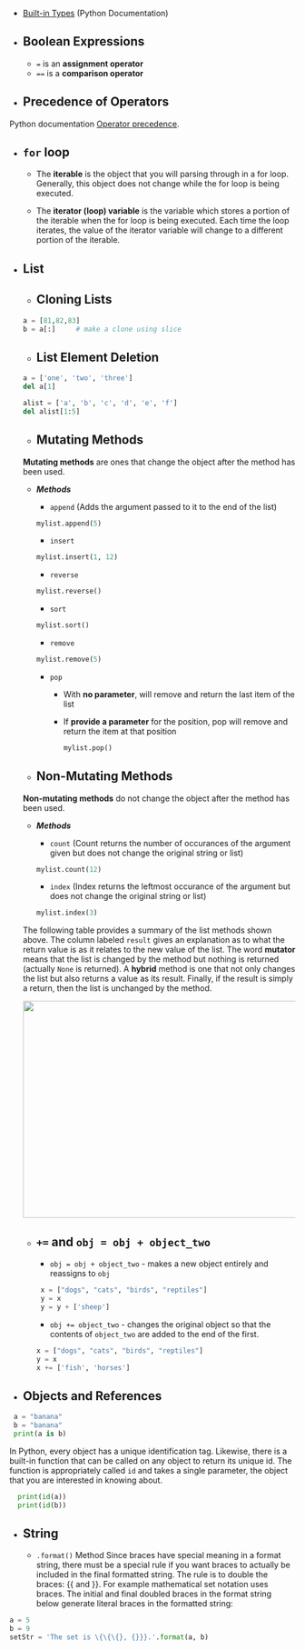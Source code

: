 - [Built-in Types](https://docs.python.org/3/library/stdtypes.html#built-in-types) (Python Documentation)

- ## Boolean Expressions
  - `=` is an **assignment operator**
  - `==` is a **comparison operator**

- ## Precedence of Operators

Python documentation [Operator precedence](https://docs.python.org/3/reference/expressions.html#operator-precedence).

- ## `for` loop
  - The **iterable** is the object that you will parsing through in a for loop. Generally, this object does not change while the for loop is being executed.

  - The **iterator (loop) variable** is the variable which stores a portion of the iterable when the for loop is being executed. Each time the loop iterates, the value of the iterator variable will change to a different portion of the iterable.

- ## List
  - ## Cloning Lists

  ```python
  a = [81,82,83]
  b = a[:]     # make a clone using slice
  ```
  
  - ## List Element Deletion
  
  ``` python
  a = ['one', 'two', 'three']
  del a[1]
  ```
  
  ``` python
  alist = ['a', 'b', 'c', 'd', 'e', 'f']
  del alist[1:5]
  ```
  
    - ## Mutating Methods
    **Mutating methods** are ones that change the object after the method has been used. 
    
    - **_Methods_**
      - `append` (Adds the argument passed to it to the end of the list)
      ```python
      mylist.append(5)
      ```
      - `insert`
      ```python
      mylist.insert(1, 12)
      ```
      - `reverse`
      ```python
      mylist.reverse()
      ```
      - `sort`
      ```python
      mylist.sort()
      ```
      - `remove`
      ```python
      mylist.remove(5)
      ```
      - `pop`
        - With **no parameter**, will remove and return the last item of the list
        - If **provide a parameter** for the position, pop will remove and return the item at that position
        
          ```python
          mylist.pop()
          ```
  
    - ## Non-Mutating Methods
    **Non-mutating methods** do not change the object after the method has been used.
  - **_Methods_**
  
     - `count` (Count returns the number of occurances of the argument given but does not change the original string or list)
     ```python
     mylist.count(12)
     ```
     - `index` (Index returns the leftmost occurance of the argument but does not change the original string or list)
     ```python
     mylist.index(3)
     ```
     
  The following table provides a summary of the list methods shown above. The column labeled `result` gives an explanation as to what the return value is as it relates to the new value of the list. The word **mutator** means that the list is changed by the method but nothing is returned (actually `None` is returned). A **hybrid** method is one that not only changes the list but also returns a value as its result. Finally, if the result is simply a return, then the list is unchanged by the method.
  
  <img src="https://github.com/ElizaLo/Practice-Python/blob/master/Python%203%20Programming/List_Methods.png" width="695" height="382">
  
  - ## `+=` and `obj = obj + object_two`
  
    - `obj = obj + object_two` - makes a new object entirely and reassigns to `obj`
    ``` python
     x = ["dogs", "cats", "birds", "reptiles"]
     y = x
     y = y + ['sheep']
    ```
    - `obj += object_two` -  changes the original object so that the contents of `object_two` are added to the end of the first.
    ```python
    x = ["dogs", "cats", "birds", "reptiles"]
    y = x
    x += ['fish', 'horses']
    ```
 
 - ## Objects and References
 
 ``` python
  a = "banana"
  b = "banana"
  print(a is b)
```
  
 In Python, every object has a unique identification tag. Likewise, there is a built-in function that can be called on any object to return its unique id. The function is appropriately called `id` and takes a single parameter, the object that you are interested in knowing about.
 
```python
  print(id(a))
  print(id(b))
```

- ## String
  - `.format()` Method
  Since braces have special meaning in a format string, there must be a special rule if you want braces to actually be included in the final formatted string. The rule is to double the braces: \{\{ and \}\}. For example mathematical set notation uses braces. The initial and final doubled braces in the format string below generate literal braces in the formatted string:
```python
a = 5
b = 9
setStr = 'The set is \{\{\{}, {}}}.'.format(a, b)
```
